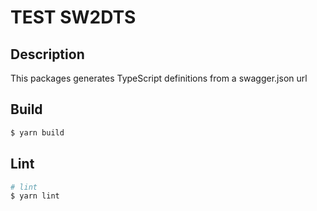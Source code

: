 # TEST SW2DTS

## Description

This packages generates TypeScript definitions from a swagger.json url

## Build

```bash
$ yarn build
```

## Lint

```bash
# lint
$ yarn lint
```

